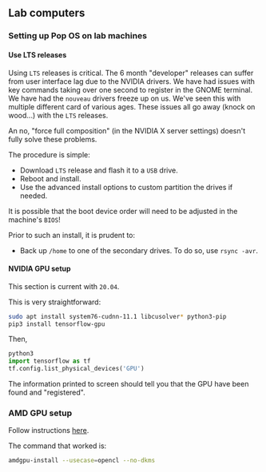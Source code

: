 ## Lab computers

### Setting up Pop OS on lab machines

#### Use LTS releases

Using `LTS` releases is critical.
The 6 month "developer" releases can suffer from user interface lag due to the NVIDIA drivers.
We have had issues with key commands taking over one second to register in the GNOME terminal.
We have had the `nouveau` drivers freeze up on us.
We've seen this with multiple different card of various ages.
These issues all go away (knock on wood...) with the `LTS` releases.

An no, "force full composition" (in the NVIDIA X server settings) doesn't fully solve these problems.

The procedure is simple:

* Download `LTS` release and flash it to a `USB` drive.
* Reboot and install.
* Use the advanced install options to custom partition the drives if needed.

It is possible that the boot device order will need to be adjusted in the machine's `BIOS`!

Prior to such an install, it is prudent to:

* Back up `/home` to one of the secondary drives.
  To do so, use `rsync -avr`.

#### NVIDIA GPU setup

This section is current with `20.04`.

This is very straightforward:

```sh
sudo apt install system76-cudnn-11.1 libcusolver* python3-pip
pip3 install tensorflow-gpu
```

Then,

```py
python3
import tensorflow as tf
tf.config.list_physical_devices('GPU') 
```

The information printed to screen should tell you that the GPU have been found and "registered".

### AMD GPU setup

Follow instructions [here](https://amdgpu-install.readthedocs.io/en/latest/index.html).

The command that worked is:

```sh
amdgpu-install --usecase=opencl --no-dkms
```

